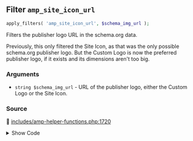 ## Filter `amp_site_icon_url`

```php
apply_filters( 'amp_site_icon_url', $schema_img_url );
```

Filters the publisher logo URL in the schema.org data.

Previously, this only filtered the Site Icon, as that was the only possible schema.org publisher logo. But the Custom Logo is now the preferred publisher logo, if it exists and its dimensions aren&#039;t too big.

### Arguments

* `string $schema_img_url` - URL of the publisher logo, either the Custom Logo or the Site Icon.

### Source

:link: [includes/amp-helper-functions.php:1720](/includes/amp-helper-functions.php#L1720)

<details>
<summary>Show Code</summary>

```php
$logo_image_url = apply_filters( 'amp_site_icon_url', $logo_image_url );
```

</details>
